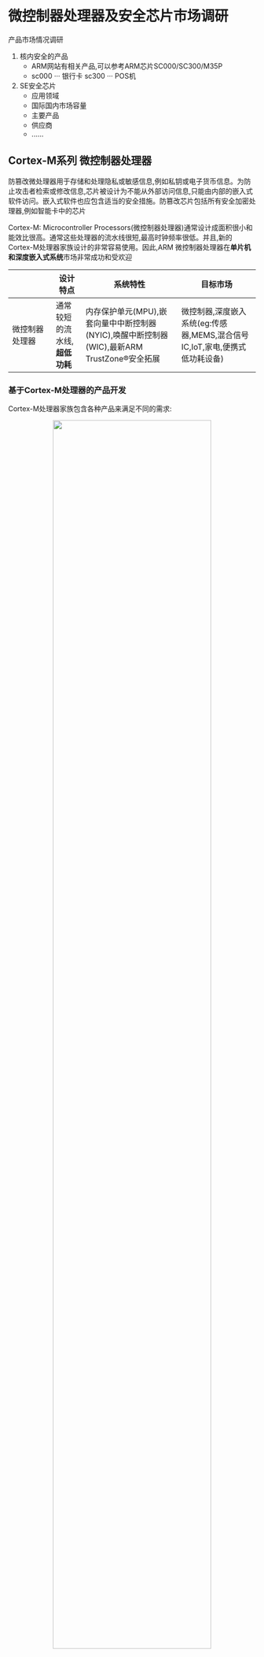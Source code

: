 # 微控制器处理器及安全芯片市场调研
产品市场情况调研
1. 核内安全的产品
    - ARM网站有相关产品,可以参考ARM芯片SC000/SC300/M35P
    - sc000 ··· 银行卡 sc300 ··· POS机
2. SE安全芯片
   - 应用领域
   - 国际国内市场容量
   - 主要产品
   - 供应商
   - ......


## Cortex-M系列 微控制器处理器

防篡改微处理器用于存储和处理隐私或敏感信息,例如私钥或电子货币信息。为防止攻击者检索或修改信息,芯片被设计为不能从外部访问信息,只能由内部的嵌入式软件访问。嵌入式软件也应包含适当的安全措施。防篡改芯片包括所有安全加密处理器,例如智能卡中的芯片

Cortex-M: Microcontroller Processors(微控制器处理器)通常设计成面积很小和能效比很高。通常这些处理器的流水线很短,最高时钟频率很低。并且,新的Cortex-M处理器家族设计的非常容易使用。因此,ARM 微控制器处理器在**单片机和深度嵌入式系统**市场非常成功和受欢迎

||设计特点|系统特性|目标市场|
|---|---|---|---|
|微控制器处理器<div style="width: 50pt">|通常较短的流水线,**超低功耗**|内存保护单元(MPU),嵌套向量中中断控制器(NYIC),唤醒中断控制器(WIC),最新ARM TrustZone®安全拓展|微控制器,深度嵌入系统(eg:传感器,MEMS,混合信号IC,IoT,家电,便携式低功耗设备)


### 基于Cortex-M处理器的产品开发
Cortex-M处理器家族包含各种产品来满足不同的需求:

<center><img src="image/Cortex-M处理器家族.png" width="80%"></center>

>Cortex-M系列处理器容易使用

为了实现更容易的软件开发,更好的软件重用性和可移植性,ARM开发了CMSIS-CORE,CMSIS-CORE通过一组APIs为处理器的各种特性像终端管理控制提供了一个标准的硬件抽象层(HAL), CMSIS-CORE集成在各种微处理器厂商提供的设备驱动程序库里,被各种开发工具套件支持

除了CMSIS-CORE, CMSIS还包含一个DSP软件库(CMSIS-DSP)。这个库提供了为Cortex-M4 和 Cortex-M7优化过的各种DSP函数,当然也支持其他的Cortex-M系列处理器。CMSIS-CORE 和 CMSIS-DSP库都是免费的,可以从GitHub (CMSIS 4, CMSIS 5)下载到,并被许多工具厂商支持

>生态系统

使用ARM Cortex-M系列处理器的关键优势之一是广泛的成熟设备,开发工具链和软件库的支持。目前有
1. 超过15家微控制器厂商正在销售基于ARM Cortex-M系列内核的微控制器产品
2. 超过10种开发套件支持ARM Cortex-M系列处理器
3. 40多家操作系统厂商的操作系统支持Cortex-M系列处理器

### 可用于智能卡和嵌入式安全应用的Arm SecurCore系列

Arm SecurCore处理器设计具有防篡改功能,基于行业领先的ARM架构提供32位安全解决方案,通过各种安全功能来加强ARM处理器,可用于智能卡和嵌入式安全应用


>智能卡主要应用:
- SIM
- 银行业
- 付费电视
- 公共交通
- 电子政务
- ID

[请求更多信息](https://www.arm.com/company/contact-us)

SecurCore系列包括SC000、SC100和SC300处理器
|SC000|SC300|
|---|---|
|只占用8/16位的空间但却拥有32位的性能|高性能
|具有卓越的能效表现|高功效
|超低功耗|
|容易配置|容易配置
|向上兼容二进制的SC300处理器|适用于对安全性和性能要求较高的高端应用
|基于Cortex-M0|基于Cortex-M3

#### SC000 处理器

ARM SecurCore SC000处理器基于Cortex-M0,专为最高容量的智能卡和嵌入式安全应用而设计。目标应用扩大至防窜改接触式(tamper-resistabt contact)及非接触式智能卡,如SIM卡、政府事务、**银行**、运输、身分识别及限制存取系统

<center><img src="image/SC000.png" width="30%"></center>


据统计,截至2021年末,发卡方面,银行卡累计**发卡量92.5亿张**,当年**新增发卡量2.7亿张**,同比增长3.0%。其中,借记卡84.47亿张,同比增长3.30%；信用卡和借贷合一卡8亿张,同比增长2.85%。人均持有银行卡6.55张,其中,人均持有信用卡和借贷合一卡0.57张

<center><img src="image/2015-2021年中国银行卡数量及增长情况.png" width="60%"></center>


ARM公司处理器部门营销副总裁Eric Schorn表示,“智能卡正被用于越来越广泛的应用之中,而这些应用有着不同的系统需求和价位;同时,为了减少成本及产品上市时间,行业也要求标准化。可配置性极高的SC000处理器因其前所未有的小尺寸、低成本和低功耗完美地满足了这些需求。”

SC000处理器具备的高度可配置的特性使得供应商能够容易地针对不同的智能卡应用设计多样化的安全器件,同时保持与高端SC300处理器的兼容性,便于向更高性能和安全性应用的移植

#### SC300 处理器
ARM SecurCore SC300处理器基于Cortex-M3,特别为非接触式及USB智能卡及嵌入式安全应用而设计。该处理器能够将更多的功能嵌入智能卡或SIM卡,同时将所需的额外芯片面积最小化。此外,SC300处理器还具有快速实时处理多接口的性能,可用于全新的高速和非接触式应用,包括智能卡网络服务器（SWCS）和近距离无线通信（NFC）

<center><img src="image/SC300.png" width="30%"></center>

SC300安全核处理器可应用于简易POS机等其他有二维码扫码和对功耗及成本敏感的金融安全设备,在提供高性能的同时,还提供安全、节能的解决方案

相比传统的POS机,智能POS机的功能更多,更便捷。传统的POS机仅仅支持银联卡刷卡交易,但并不支持现在大多数消费者的使用的二维码支付、Apple Pay等方式

随着银行卡渗透率的提升,居民消费习惯越加依赖POS终端交易,商业银行利益推动,较大的潜在商户规模以及传统POS机终端存量更换需求都推动着智能POS终端持续增长。2015年,我国智能POS机出货量仅9万台,2020年行业出货量达到1500万台,2015-2020年期间年均复合增速高达8.21%

<center><img src="image/2015-2020年中国智能POS机出货量及增速.png" width="60%"></center>

>mPOS终端机

mPOS: 新型支付产品,与手机、平板电脑等通用智能移动设备进行连接,通过互联网进行信息传输,外接设备完成卡片读取、PIN输入、数据加解密、提示信息显示等操作,从而实现支付功能的应用

互联网、移动支付、大数据等新技术和新应用模式的出现,催生出众多新型支付方式,mPOS作为其中代表性的一员,具备高性能、高安全、稳定便携的特点,成为越来越多商户的首选方式。

mPOS支付主要通过手机内手机卡实现,通过SIM卡代替常规IC卡的功能,首先用户通过手机内的SIM卡在读写器中读卡,读写器通过识别将信息传入mPOS终端机,mPOS终端机将数据发送到管理服务器内进行核实对比以及数据的交换处理,最终将数据传回到mPOS终端机以实现消费功能



## SE安全芯片

>简介

SE为安全模块,是一台微型计算机,通过安全芯片和芯片操作系统(COS)实现数据安全存储、加解密运算等功能。SE可封装成各种形式,常见的有智能卡和嵌入式安全模块(eSE)等。针对NFC终端产品开发的嵌入式安全模块（eSE）产品,采用满足CCEAL5+安全等级要求的智能安全芯片, 内置安全操作系统,满足终端的安全密钥存储、数据加密服务等需求。可广泛应用于金融、移动支付、城市交通、医疗、零售等领域,既能保护线上支付的安全,又能配合NFC作为线下支付的钱包使用

SE支持的安全算法分为国际算法(RSA\ECC\DES\3DES\AES\SHA-n)和国密算法(SM1\SM2\SM3\SM4\SM9),SE的安全资质包括EAL4+、国密二级等

>性能

SE在安全体系里主要功能包括:密钥的安全存储、数据加密运算和信息的安全存放。密钥的安全存储可建立相对完善的密钥管理体系,保证密钥不可被读取。数据加密运算包括对于可靠的安全算法的支持、敏感数据密文传输和数据传输防篡改等。信息安全存放指的是严格的文件访问权限机制和可靠的认证算法和流程


>应用领域

- 银行卡: 将SE镶嵌在塑料卡基上,封装成卡片,卡片尺寸遵循行业标准,如金融IC卡、SIM卡等
- 异性卡: 封装成各种移动支付卡,和尺寸个性化的异形卡
- 各类终端产品(手机、iPad等): 封装成各类嵌入式模块,内置于各类终端产品中


<center><img src="image/应用领域.png" width="60%"></center>

>智能卡芯片

卡内的集成电路中带有微处理器CPU、存储单元(包括随机存储器RAM、程序存储器ROM(FLASH)、用户数据存储器EEPROM)以及芯片操作系统COS。装有COS的智能卡相当于一台微型计算机,不仅具有数据存储功能,同时具有命令处理和数据安全保护等功能。智能卡可适用于金融、保险、交警、政府行业多个领域,具有用户空间大、读取速度快、支持一卡多用等特点,并已经通过中国人民银行和国家商秘委的认证

<center><img src="image/智能卡安全芯片.png" width="60%"></center>


>国内外主流安全芯片企业动态及发展趋势

安全芯片在国外的应用已有近二十年的历史,欧洲拥有ST、英飞凌以及NXP等安全芯片厂商,推动了安全芯片产业的发展

ST(意法半导体)为智能卡和委托产品应用领域,连同广泛的高速产品系列、可共同使用的片上操作系统(SoC)解决方案提供了完整的安全微控制器和存储器。产品广泛应用于各类智能卡使用场景,从最简单的电话卡到要求最严格的SIM与Pay-TV卡

英飞凌致力于高能效、移动性和安全性的科技挖掘,为汽车和工业功率器件、芯片卡和安全应用提供半导体和系统解决方案,并在模拟和混合信号、射频、功率以及嵌入式控制装置领域掌握尖端技术

NXP(恩智浦半导体)主要提供各种半导体产品与软件,为移动通信、消费类电子、安全应用、非接触式付费与连线,以及车内娱乐与网络等产品带来更优质的感知体验


中国安全芯片从电信IC卡起步,经历身份证卡、社保卡、金融IC卡,已经与国际领先企业在安全认证领域比肩


<center><img src="image/中国智能安全芯片行业发展历程简图.png" width="80%"></center>

中国智能安全芯片行业产业链由上游晶圆厂、封测厂、模组生产商组成,中游为智能安全芯片厂商,下游市场参与者智能卡制卡商及发卡机构组成

<center><img src="image/中国智能安全芯片行业产业链简图.png" width="80%"></center>

国内的安全芯片行业,由于涉及国家安全,国家政策倾向带国密算法的产品。国内具有带国密算法安全芯片厂商主要有:华大电子、**华弘集成**、大唐微电子、同方微电子、天津国芯、国民技术、复旦微电子公司。而智能卡成卡供应商则数量众多,主要有握奇数据、东信和平、**华弘**、华大、恒宝、明华公司等企业

中国智能安全芯片商在超级SIM领域已经有了技术进展,5G超级SIM相比于前四代以KB为单位的容量级别,超级SIM卡的容量扩大了数十万倍,实现了颠覆性突破。5G超级SIM卡以超大容量、一键换机和安全存储为三大亮点。目前由紫电国微自主研发的超级SIM芯片,已经取得国际CC EAL6+、ISCCC EAL4+、银联芯片安全认证、国密算法二级认证等权威资质,是当前世界上安全等级最高的芯片之一

<center><img src="image/5G超级SIM与普通SIM卡特点对比.png" width="60%"></center>

|供应商|主要产品|应用领域|
|---|---|---|
|紫光同芯<div style="width: 60pt">|THC80<div style="width: 40pt">|物联网设备|
|紫光同芯|THK88|物联网设备|
|紫光同芯|THD89|物联网设备|
|华大电子|CIU98_A|智能门锁、智能家居、智能表计等|
|华大电子|CIU98_B|移动支付、安全SE、手机ese、TBOX SE等|
|华大电子|CIU98_C|智能家居、智能表计等|
|华大电子|CIU98_E|高速公路OBE-SAM等|
|复旦微电子|FMSE|国六TBox、车载中控、表计|
|复旦微电子|FM1230|国六TBox、车载中控、无线充、表计、配件认证、耗材防伪、防抄板、版权保护|
|复旦微电子|FM1231|防抄板、版权保护|
|复旦微电子|FM151M|SWP SIM、PSAM卡、SE、数字钥匙|
|国民技术|Z8/Z32/N32S|数字货币、二维码支付、耗材认证、设备身份认证|
|国民技术|Z8D16R-2|挑战型动态令牌、按键型动态令牌、常显型动态令牌|
|国民技术|NS3300|智能家居家电、电池防伪、设备身份认证、耗材认证|
|国民技术|Z32H330TC|可信计算|
|国民技术|Z32HM|安全SIM卡、eSE、支付模块、区块链冷钱包|
|国民技术|Z32HCD2/2S|社保卡、银行卡、残联卡、电子工商执照、交通卡、旅行证件|
|天津国芯|CUni360S-Z|POS机、双界面读卡器、动态二维码终端等|
|天津国芯|CUni350S|网上银行、身份识别、移动支付、数据安全、保密通信和智能仪表等|
|天津国芯| A5(ET300)|加密手机、网上银行、移动支付、数据安全、版权控制和智能电网等|
|天津国芯|CCM3310S-T|智能密码钥匙、智能卡、读卡器、加密板卡、网上银行、视频监控、移动支付、数据安全、版权控制、车载设备、物联网、智能电网和汽车电子等|
|天津国芯|CCM3202S|移动支付、CMMB及数据加密应用等|

>中国智能安全芯片市场规模

随着中国EMV迁移的不断深入,中国非接触式智能芯片的终端识别环境将得到不断完善,市场潜力巨大数据显示,非接触式智能卡芯片市场在2017年急剧增长,销量达到678.0亿只。这使得在过去五年中,中国智能安全芯片行业市场规模（按销量计）以156.2%的年复合增长率从迅速从24.7亿只增长至1,036.8亿只。2019年是5G元年,未来5年随着5G硬件终端的普及,RFID技术将被广泛应用于交通、日常消费、公共服务等多方面,市场潜力巨大。同时,IC卡在中国的应用范围将进一步扩大,渗透率也将在现有基础上进一步提高。预计未来五年,中国智能安全芯片行业市场规模将在现有基础上保持稳定增长的态势,预计到2023年,中国智能安全芯片行业市场规模（以销量计）将以11.0%的年复合增长率增长至1,793.9亿只


<center><img src="image/中国智能安全芯片行业市场规模（按销量计）2014-2023年预测.png" width="80%"></center>


非接触式读写器芯片市场增速快,潜力大。非接触读写器芯片应用了射频识别技术（RFID）,广泛应用于门禁、酒店门锁、交通一卡通、金融 POS 机中,是数字化管理、小额支付、金融交易不可或缺的元素。随着中国EMV迁移的不断深入,非接触式智能卡芯片市场在2017年急剧增长销量达到678亿只。随着5G时代的来临,RFID技术将被广泛应用于交通、日常消费等方面,其市场潜力巨大


<center><img src="image/智能安全芯片行业主要下游应用领域.png" width="60%"></center>

>中国智能安全芯片行业驱动因素

IC卡将逐步替代磁条卡,成为未来发展趋势。IC卡广泛应用于电信SIM卡、移动支付、居民健康卡、金融IC卡、社保卡、城市一卡通等。通过卡内的集成电路存储信息,IC卡具有更好的保密性与更大的储存容量,可实现更多功能。IC卡的多功能应用将是未来智能卡技术发展的方向。政策推动IC卡的快速应用和加速渗透,发卡量逐年上升。人民银行、人社部和交通运输部出台了支持金融IC卡的政策,全面推动磁条卡向金融IC卡迁移。中国金融IC卡产业发展迅速,IC卡发卡量逐年稳步上升,整体发展态势良好,IC卡芯片的市场规模增长迅速,从2018年95.9亿元,增长至2021年的117亿元,复合增速为6.9%



<center><img src="image/IC卡芯片市场不断扩大.png" width="60%"></center>




